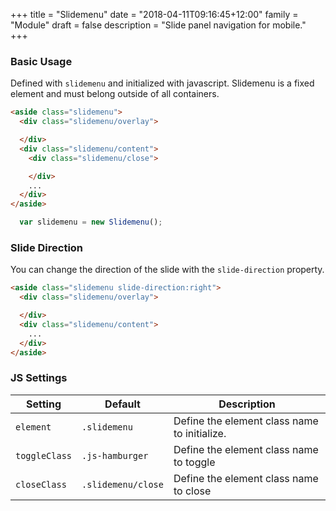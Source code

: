 +++
title = "Slidemenu"
date = "2018-04-11T09:16:45+12:00"
family = "Module"
draft = false
description = "Slide panel navigation for mobile."
+++

### Basic Usage

Defined with `slidemenu` and initialized with javascript. Slidemenu is a fixed element and must belong outside of all containers.

```html
<aside class="slidemenu">
  <div class="slidemenu/overlay">

  </div>
  <div class="slidemenu/content">
    <div class="slidemenu/close">

    </div>
    ...
  </div>
</aside>
```

```javascript
  var slidemenu = new Slidemenu();
```

### Slide Direction

You can change the direction of the slide with the `slide-direction` property.

```html
<aside class="slidemenu slide-direction:right">
  <div class="slidemenu/overlay">

  </div>
  <div class="slidemenu/content">
    ...
  </div>
</aside>
```

### JS Settings

<table class="table width:100% table:pile table@sm:unpile">
  <thead>
    <tr>
      <th>
        <strong>Setting</strong>
      </th>
      <th>
        <strong>Default</strong>
      </th>
      <th>
        <strong>Description</strong>
      </th>
    </tr>
  </thead>
  <tbody>
    <tr>
      <td data-label="Setting">
        <code>element</code>
      </td>
      <td data-label="Default">
        <code>.slidemenu</code>
      </td>
      <td data-label="Description">
        Define the element class name to initialize.
      </td>
    </tr>
    <tr>
      <td data-label="Setting">
        <code>toggleClass</code>
      </td>
      <td data-label="Default">
        <code>.js-hamburger</code>
      </td>
      <td data-label="Description">
        Define the element class name to toggle
      </td>
    </tr>
    <tr>
      <td data-label="Setting">
        <code>closeClass</code>
      </td>
      <td data-label="Default">
        <code>.slidemenu/close</code>
      </td>
      <td data-label="Description">
        Define the element class name to close
      </td>
    </tr>
  </tbody>
</table>
